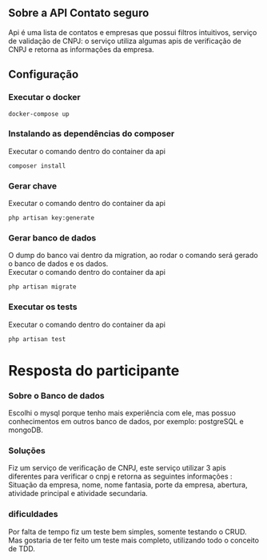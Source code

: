 ## Sobre a API Contato seguro

Api é uma lista de contatos e empresas que possui filtros intuitivos, serviço de validação de CNPJ: o serviço utiliza algumas apis de verificação de CNPJ e retorna as informações da empresa.


## Configuração
### Executar o docker
```
docker-compose up
```

### Instalando as dependências do composer
Executar o comando dentro do container da api
```
composer install
```

### Gerar chave
Executar o comando dentro do container da api
```
php artisan key:generate
```


### Gerar banco de dados 
O dump do banco vai dentro da migration, ao rodar o comando será gerado o banco de dados e os dados.  
Executar o comando dentro do container da api
```
php artisan migrate
```

### Executar os tests
Executar o comando dentro do container da api
```
php artisan test
```

# Resposta do participante

### Sobre o Banco de dados
Escolhi o mysql porque tenho mais experiência com ele, mas possuo conhecimentos em outros banco de dados, por exemplo: postgreSQL e mongoDB.

### Soluções
Fiz um serviço de verificação de CNPJ, este serviço utilizar 3 apis diferentes para verificar o cnpj e retorna as seguintes informações : Situação da empresa, nome, nome fantasia, porte da empresa, abertura, atividade principal e atividade secundaria.

### dificuldades
Por falta de tempo fiz um teste bem simples, somente testando o CRUD. Mas gostaria de ter feito um teste mais completo, utilizando todo o conceito de TDD.